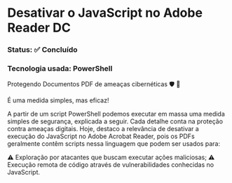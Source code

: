 # Desativar o JavaScript no Adobe Reader DC
### Status: ✅ Concluído
### Tecnologia usada: PowerShell

Protegendo Documentos PDF de ameaças cibernéticas 🛡 👾 

É uma medida simples, mas eficaz!

A partir de um script PowerShell podemos executar em massa uma medida simples de segurança, explicada a seguir.
Cada detalhe conta na proteção contra ameaças digitais. Hoje, destaco a relevância de desativar a execução do JavaScript no Adobe Acrobat Reader, pois os PDFs geralmente contêm scripts nessa linguagem que podem ser usados para:

⚠️ Exploração por atacantes que buscam executar ações maliciosas;
⚠️ Execução remota de código através de vulnerabilidades conhecidas no JavaScript.
